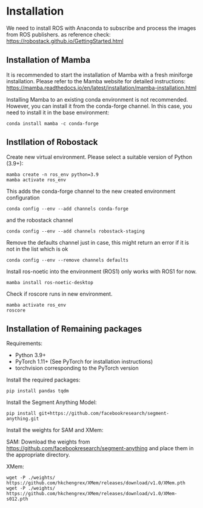 # Installation
We need to install ROS with Anaconda to subscribe and process the images from ROS publishers. as reference check: https://robostack.github.io/GettingStarted.html

## Installation of Mamba
It is recommended to start the installation of Mamba with a fresh miniforge installation. Please refer to the Mamba website for detailed instructions: https://mamba.readthedocs.io/en/latest/installation/mamba-installation.html

Installing Mamba to an existing conda environment is not recommended. However, you can install it from the conda-forge channel. In this case, you need to install it in the base environment:
```
conda install mamba -c conda-forge
```
## Instllation of Robostack
Create new virtual environment. Please select a suitable version of Python (3.9+):
```
mamba create -n ros_env python=3.9
mamba activate ros_env
```

This adds the conda-forge channel to the new created environment configuration 
```
conda config --env --add channels conda-forge
```

and the robostack channel

```
conda config --env --add channels robostack-staging
```

Remove the defaults channel just in case, this might return an error if it is not in the list which is ok
```
conda config --env --remove channels defaults
```

Install ros-noetic into the environment (ROS1) only works with ROS1 for now.
```
mamba install ros-noetic-desktop
```

Check if roscore runs in new environment.

```
mamba activate ros_env
roscore
```
## Installation of Remaining packages
Requirements:
- Python 3.9+
- PyTorch 1.11+ (See PyTorch for installation instructions)
- torchvision corresponding to the PyTorch version

Install the required packages:
```
pip install pandas tqdm
```
Install the Segment Anything Model:
```
pip install git+https://github.com/facebookresearch/segment-anything.git
```
Install the weights for SAM and XMem:

SAM: Download the weights from https://github.com/facebookresearch/segment-anything and place them in the appropriate directory.

XMem: 
```
wget -P ./weights/ https://github.com/hkchengrex/XMem/releases/download/v1.0/XMem.pth
wget -P ./weights/ https://github.com/hkchengrex/XMem/releases/download/v1.0/XMem-s012.pth
```